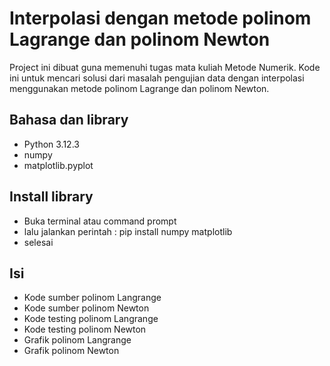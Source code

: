 # Interpolasi dengan metode polinom Lagrange dan polinom Newton
Project ini dibuat guna memenuhi tugas mata kuliah Metode Numerik.
Kode ini untuk mencari solusi dari masalah pengujian data dengan interpolasi menggunakan metode polinom Lagrange dan polinom Newton.

## Bahasa dan library
- Python 3.12.3
- numpy
- matplotlib.pyplot
  
## Install library
* Buka terminal atau command prompt
* lalu jalankan perintah : pip install numpy matplotlib
* selesai
## Isi
- Kode sumber polinom Langrange
- Kode sumber polinom Newton
- Kode testing polinom Langrange
- Kode testing polinom Newton
- Grafik polinom Langrange
- Grafik polinom Newton
